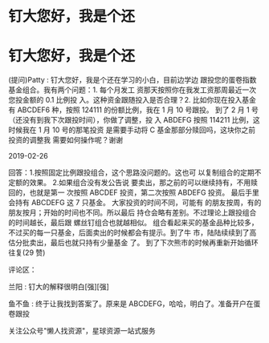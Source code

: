# 钉大您好，我是个还

# 钉大您好，我是个还

(提问)Patty : 钉大您好，我是个还在学习的小白，目前边学边 跟投您的蛋卷指数基金组合。我有两个问题：1\. 每个月发工 资那天按照你在我发工资那周最近一次您投金额的 0.1 比例投 入。这种资金跟随投入是否合理？2\. 比如你现在投入基金有 ABCDEF6 种，按照 124111 的份额比例，我在 1 月 10 号跟投。 到了 2 月 1 号（还没有到我下次跟投时间），你做了调整，投 入 ABDEFG 按照 114211 比例，这时候我在 1 月 10 号的那笔投资 是需要手动将 C 基金那部分赎回吗，这块你之前投资的调整我 需要如何操作呢？谢谢

2019-02-26

回答：1.按照固定比例跟投组合，这个思路没问题的。这也可 以复制组合的定期不定额的效果。 2.如果组合没有发公告说 要卖出，那之前的可以继续持有，不用赎回的，也就是第一 次按照 ABCDEF 投资，第二次按照 ABDEFG 投资。 最后手里 会持有 ABCDEFG 这 7 只基金。 大家投资的时间不同，可能有 的朋友按周，有的朋友按月；开始的时间也不同。所以最后 持仓会略有差别。不过理论上跟投组合的时间越长，最后跟 螺丝钉组合也就越相似。 组合看起来买的基金品种比较多， 不过买的每一只基金，后面卖出的时候都会有提示。到了牛 市，陆陆续续到了高估分批卖出，最后也就只持有少量基金 了。 到了下次熊市的时候再重新开始循环往复(29 赞)

评论区：

兰阳 : 钉大的解释很明白[强][强]

鱼不鱼 : 终于让我找到答案了。原来是 ABCDEFG，哈哈，明白了。准备开户在蛋卷跟投

关注公众号"懒人找资源"，星球资源一站式服务